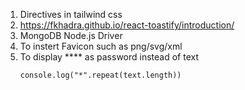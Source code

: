 1. Directives in tailwind css
2. https://fkhadra.github.io/react-toastify/introduction/
3. MongoDB Node.js Driver 
4. To instert Favicon such as png/svg/xml
5. To display **** as password instead of text
    ```
    console.log("*".repeat(text.length))

    ```